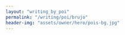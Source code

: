```yaml
---
layout: "writing_by_poi"
permalink: "/writing/poi/brujo"
header-img: "assets/owner/hero/pois-bg.jpg"
---
```

